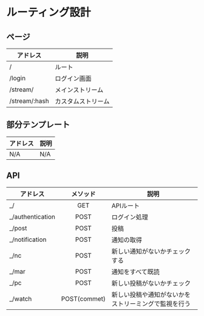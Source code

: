 # ルーティング設計


## ページ

アドレス        | 説明     
------------- |-----------------------------
/             | ルート
/login        | ログイン画面
/stream/      | メインストリーム
/stream/:hash | カスタムストリーム

## 部分テンプレート

アドレス        | 説明     
------------- |-----------------------------
N/A           | N/A

## API

アドレス            |  メソッド      | 説明     
------------------|:------------:|-----------------------------
_/                | GET          | APIルート
_/authentication  | POST         | ログイン処理
_/post            | POST         | 投稿
_/notification    | POST         | 通知の取得
_/nc              | POST         | 新しい通知がないかチェックする
_/mar             | POST         | 通知をすべて既読
_/pc              | POST         | 新しい投稿がないかチェック
_/watch           | POST(commet) | 新しい投稿や通知がないかをストリーミングで監視を行う 



